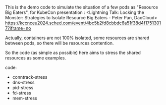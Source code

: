 This is the demo code to simulate the situation of a few pods as "Resource Big Eaters",
for KubeCon presentation :
<Lightning Talk: Locking the Monster: Strategies to Isolate Resource Big Eaters - Peter Pan, DaoCloud>
https://kccnceu2024.sched.com/event/4bc5b2fd8cbbdc6a51f38d4f17513017?iframe=no

Actually, containers are not 100% isolated, some resources are shared between pods, so there will be resources contention.

So the code (as simple as possible) here aims to stress the shared resources as some examples.

code:

- conntrack-stress
- dns-stress
- pid-stress
- fd-stress
- mem-stress






